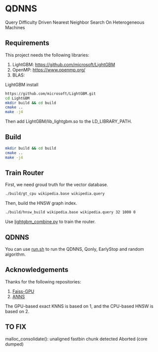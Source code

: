 # QDNNS
Query Difficulty Driven Nearest Neighbor Search On Heterogeneous Machines

## Requirements

This project needs the following libraries:

1. LightGBM: https://github.com/microsoft/LightGBM
2. OpenMP: https://www.openmp.org/
3. BLAS: 

LightGBM install

```bash
https://github.com/microsoft/LightGBM.git
cd LightGBM
mkdir build && cd build
cmake ..
make -j4
```

Then add LightGBM/lib_lightgbm.so to the LD_LIBRARY_PATH.

## Build

```bash
mkdir build && cd build
cmake ..
make -j4
```

## Train Router

First, we need groud truth for the vector database.

```bash
./build/gt_cpu wikipedia.base wikipedia.query
```

Then, build the HNSW graph index.

```bash
./build/hnsw_build wikipedia.base wikipedia.query 32 1000 0
```


Use [lightgbm_combine.py](./script/lightgbm_combine.py) to train the router.

## QDNNS

You can use [run.sh](./script/run.sh) to run the QDNNS, Qonly, EarlyStop and random algorithm.

## Acknowledgements

Thanks for the following repositories: 

1. [Faiss-GPU](https://github.com/facebookresearch/faiss-gpu)
2. [ANNS](https://github.com/PUITAR/ANNS)

The GPU-based exact KNNS is based on 1, and the CPU-based HNSW is based on 2.

## TO FIX

malloc_consolidate(): unaligned fastbin chunk detected
Aborted (core dumped)